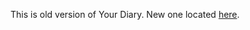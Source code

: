 This is old version of Your Diary. New one located [here](https://github.com/zardoy/vk-your-diary).
